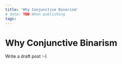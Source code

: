 ```yaml
---
title: 'Why Conjunctive Binarism'
# date: TBD When publishing
tags:
---
```


# Why Conjunctive Binarism

Write a draft post :-)
